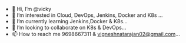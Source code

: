 - 👋 Hi, I’m @vicky
- 👀 I’m interested in Cloud, DevOps, Jenkins, Docker and K8s ...
- 🌱 I’m currently learning  Jenkins,Docker & K8s...
- 💞️ I’m looking to collaborate on K8s & DevOps...
- 📫 How to reach me 9698667311 & vigneshnatarajan02@gmail.com...

<!---
vkyz/vkyz is a ✨ special ✨ repository because its `README.md` (this file) appears on your GitHub profile.
You can click the Preview link to take a look at your changes.
--->
